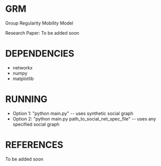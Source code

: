 # GRM
Group Regularity Mobility Model

Research Paper: To be added soon

# DEPENDENCIES
- networkx
- numpy
- matplotlib

# RUNNING

- Option 1: "python main.py" -- uses synthetic social graph
- Option 2: "python main.py path_to_social_net_spec_file" -- uses any specified social graph

# REFERENCES

To be added soon
